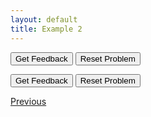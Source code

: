 ```yaml
---
layout: default
title: Example 2
---
```

<div id="sortableTrash" class="sortable-code"></div>
<div id="sortable" class="sortable-code"></div>
<div style="clear:both;"></div>

<p>
    <input id="feedbackLink" value="Get Feedback" type="button" />
    <input id="newInstanceLink" value="Reset Problem" type="button" />
</p>

<script type="text/javascript">
var initial = "1\n" +
    "2\n" +
    "3\n" +
    "4\n" +
    "5";
var parsonsPuzzle2 = new ParsonsWidget({
    "sortableId": "sortable",
    "max_wrong_lines": 10,
    "grader": ParsonsWidget._graders.LineBasedGrader,
    "exec_limit": 2500,
    "can_indent": true,
    "x_indent": 50,
    "lang": "en"
});
parsonsPuzzle2.init(initial);
parsonsPuzzle2.shuffleLines();
$("#newInstanceLink").click(function(event){
    event.preventDefault();
    parsonsPuzzle2.shuffleLines();
});
$("#feedbackLink").click(function(event){
    event.preventDefault();
    parsonsPuzzle2.getFeedback();
});
</script>

<div id="hello-world-sortableTrash" class="sortable-code"></div> 
<div id="hello-world-sortable" class="sortable-code"></div> 
<div style="clear:both;"></div> 
<p> 
    <input id="hello-world-feedbackLink" value="Get Feedback" type="button" /> 
    <input id="hello-world-newInstanceLink" value="Reset Problem" type="button" /> 
</p> 
<script type="text/javascript"> 
(function(){
  var initial = "print('Hello World')";
  var parsonsPuzzle = new ParsonsWidget({
    "sortableId": "hello-world-sortable",
    "max_wrong_lines": 0,
    "grader": ParsonsWidget._graders.LineBasedGrader,
    "exec_limit": 2500,
    "can_indent": true,
    "x_indent": 50,
    "lang": "en"
  });
  parsonsPuzzle.init(initial);
  parsonsPuzzle.shuffleLines();
  $("#hello-world-newInstanceLink").click(function(event){ 
      event.preventDefault(); 
      parsonsPuzzle.shuffleLines(); 
  }); 
  $("#hello-world-feedbackLink").click(function(event){ 
      event.preventDefault(); 
      parsonsPuzzle.getFeedback(); 
  }); 
})(); 
</script>


[Previous](./example1.html)
